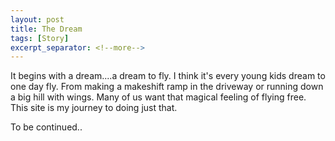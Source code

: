 ```yaml
---
layout: post
title: The Dream
tags: [Story]
excerpt_separator: <!--more-->
---
```


It begins with a dream....a dream to fly. I think it's every young kids dream to one day fly. From making a makeshift ramp in the driveway
or running down a big hill with wings. Many of us want that magical feeling of flying free. This site is my journey to doing just that.
<!--more-->
To be continued..
